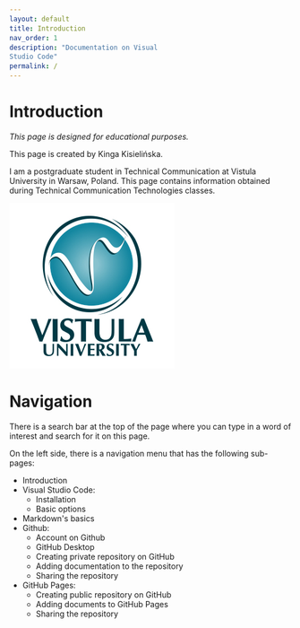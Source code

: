 ```yaml
---
layout: default
title: Introduction
nav_order: 1
description: "Documentation on Visual  
Studio Code"
permalink: /
---
```



# Introduction

*This page is designed for educational purposes.* 

This page is created by Kinga Kisielińska.  

I am a postgraduate student in Technical Communication at Vistula University in Warsaw, Poland. This page contains information obtained during Technical Communication Technologies classes.

![logo](/assets/images/1-vistul-university-en.png)   

# Navigation

There is a search bar at the top of the page where you can type in a word of interest and search for it on this page.  

On the left side, there is a navigation menu that has the following sub-pages:
* Introduction
* Visual Studio Code:
    - Installation
    - Basic options
* Markdown's basics
* Github:
    - Account on Github
    - GitHub Desktop
    - Creating private repository on GitHub
    - Adding documentation to the repository
    - Sharing the repository
* GitHub Pages:
    - Creating public repository on GitHub
    - Adding documents to GitHub Pages
    - Sharing the repository

